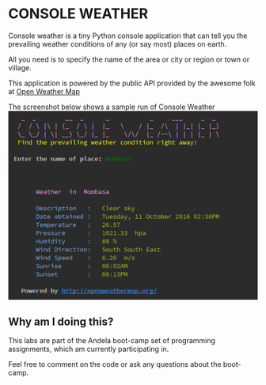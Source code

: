 # CONSOLE WEATHER

Console weather is a tiny Python console application that can tell you the prevailing weather conditions of any (or say 
most) places on earth.

All you need is to specify the name of the area or city or region or town or village.

This application is powered by the public API provided by the awesome folk at [Open Weather Map](http://openweathermap.org/)

The screenshot below shows a sample run of Console Weather ![screen shot](screenshot.png)


## Why am I doing this?

This labs are part of the Andela boot-camp set of programming assignments, which am currently participating in.

Feel free to comment on the code or ask any questions about the boot-camp.